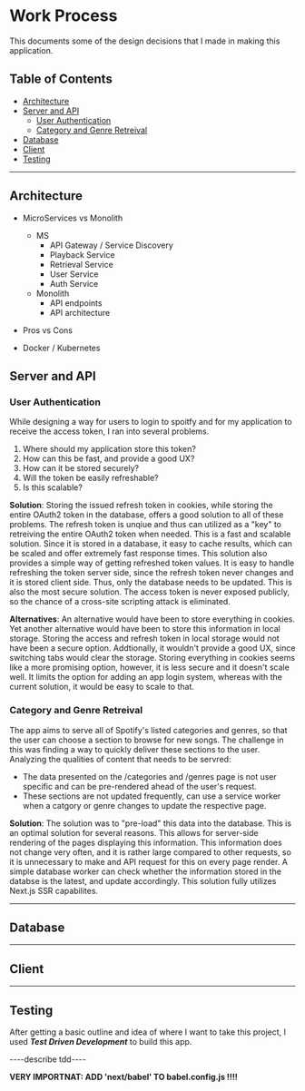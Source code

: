 # Work Process

This documents some of the design decisions that I made in making this application.

## Table of Contents

* [Architecture](#architecture)
* [Server and API](#server-and-api)
    + [User Authentication](#user-authentication)
    + [Category and Genre Retreival](category-and-genre-retreival)
* [Database](#database)
* [Client](#client)
* [Testing](#testing)


---

## Architecture

* MicroServices vs Monolith
    - MS
        + API Gateway / Service Discovery
        + Playback Service
        + Retrieval Service
        + User Service
        + Auth Service
    - Monolith
        + API endpoints
        + API architecture

* Pros vs Cons

* Docker / Kubernetes

## Server and API

### User Authentication
While designing a way for users to login to spoitfy and for my application to receive the access token, I ran into several problems.
1. Where should my application store this token?
2. How can this be fast, and provide a good UX?
3. How can it be stored securely?
4. Will the token be easily refreshable?
5. Is this scalable?

**Solution**: Storing the issued refresh token in cookies, while storing the entire OAuth2 token in the database, offers a good solution to all of these problems. The refresh token is unqiue and thus can utilized as a "key" to retreiving the entire OAuth2 token when needed. This is a fast and scalable solution. Since it is stored in a database, it easy to cache results, which can be scaled and offer extremely fast response times. This solution also provides a simple way of getting refreshed token values. It is easy to handle refreshing the token server side, since the refresh token never changes and it is stored client side. Thus, only the database needs to be updated. This is also the most secure solution. The access token is never exposed publicly, so the chance of a cross-site scripting attack is eliminated.


**Alternatives**: An alternative would have been to store everything in cookies. Yet another alternative would have been to store this information in local storage. Storing the access and refresh token in local storage would not have been a secure option. Addtionally, it wouldn't provide a good UX, since switching tabs would clear the storage. Storing everything in cookies seems like a more promising option, however, it is less secure and it doesn't scale well. It limits the option for adding an app login system, whereas with the current solution, it would be easy to scale to that.


### Category and Genre Retreival

The app aims to serve all of Spotify's listed categories and genres, so that the user can choose a section to browse for new songs. The challenge in this was finding a way to quickly deliver these sections to the user. Analyzing the qualities of content that needs to be servred: 

* The data presented on the /categories and /genres page is not user specific and can be pre-rendered ahead of the user's request.
* These sections are not updated frequently, can use a service worker when a catgory or genre changes to update the respective page.

**Solution**: The solution was to "pre-load" this data into the database. This is an optimal solution for several reasons. This allows for server-side rendering of the pages displaying this information. This information does not change very often, and it is rather large compared to other requests, so it is unnecessary to make and API request for this on every page render. A simple database worker can check whether the information stored in the databse is the latest, and update accordingly. This solution fully utilizes Next.js SSR capabilites.

---

## Database

---

## Client

---

## Testing

After getting a basic outline and idea of where I want to take this project, I used ***Test Driven Development*** to build this app.

----describe tdd----

**VERY IMPORTNAT: ADD 'next/babel' TO babel.config.js !!!!**
  